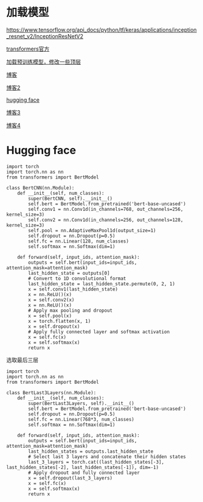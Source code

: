 # 加载模型

https://www.tensorflow.org/api_docs/python/tf/keras/applications/inception_resnet_v2/InceptionResNetV2

[transformers官方](https://huggingface.co/docs/transformers/training)

[加载预训练模型，修改一些顶层](https://stackoverflow.com/questions/41668813/how-to-add-and-remove-new-layers-in-keras-after-loading-weights)

[博客](https://towardsdatascience.com/the-most-favorable-pre-trained-sentiment-classifiers-in-python-9107c06442c6)

[博客2](https://www.vennify.ai/train-text-classification-transformer-model/)

[hugging face](https://huggingface.co/bert-base-uncased)

[博客3](http://fancyerii.github.io/2021/05/11/huggingface-transformers-1/)

[博客4](https://zhuanlan.zhihu.com/p/143209797)

# Hugging face

```
import torch
import torch.nn as nn
from transformers import BertModel

class BertCNN(nn.Module):
    def __init__(self, num_classes):
        super(BertCNN, self).__init__()
        self.bert = BertModel.from_pretrained('bert-base-uncased')
        self.conv1 = nn.Conv1d(in_channels=768, out_channels=256, kernel_size=3)
        self.conv2 = nn.Conv1d(in_channels=256, out_channels=128, kernel_size=3)
        self.pool = nn.AdaptiveMaxPool1d(output_size=1)
        self.dropout = nn.Dropout(p=0.5)
        self.fc = nn.Linear(128, num_classes)
        self.softmax = nn.Softmax(dim=1)

    def forward(self, input_ids, attention_mask):
        outputs = self.bert(input_ids=input_ids, attention_mask=attention_mask)
        last_hidden_state = outputs[0]
        # Convert to 1D convolutional format
        last_hidden_state = last_hidden_state.permute(0, 2, 1)
        x = self.conv1(last_hidden_state)
        x = nn.ReLU()(x)
        x = self.conv2(x)
        x = nn.ReLU()(x)
        # Apply max pooling and dropout
        x = self.pool(x)
        x = torch.flatten(x, 1)
        x = self.dropout(x)
        # Apply fully connected layer and softmax activation
        x = self.fc(x)
        x = self.softmax(x)
        return x

```



选取最后三层

```
import torch
import torch.nn as nn
from transformers import BertModel

class BertLast3Layers(nn.Module):
    def __init__(self, num_classes):
        super(BertLast3Layers, self).__init__()
        self.bert = BertModel.from_pretrained('bert-base-uncased')
        self.dropout = nn.Dropout(p=0.5)
        self.fc = nn.Linear(768*3, num_classes)
        self.softmax = nn.Softmax(dim=1)

    def forward(self, input_ids, attention_mask):
        outputs = self.bert(input_ids=input_ids, attention_mask=attention_mask)
        last_hidden_states = outputs.last_hidden_state
        # Select last 3 layers and concatenate their hidden states
        last_3_layers = torch.cat((last_hidden_states[-3], last_hidden_states[-2], last_hidden_states[-1]), dim=-1)
        # Apply dropout and fully connected layer
        x = self.dropout(last_3_layers)
        x = self.fc(x)
        x = self.softmax(x)
        return x

```


